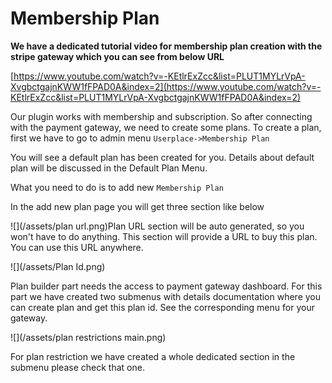# Membership Plan

**We have a dedicated tutorial video for membership plan creation with the stripe gateway which you can see from below URL**

[https://www.youtube.com/watch?v=-KEtlrExZcc&list=PLUT1MYLrVpA-XvgbctgajnKWW1fFPAD0A&index=2](https://www.youtube.com/watch?v=-KEtlrExZcc&list=PLUT1MYLrVpA-XvgbctgajnKWW1fFPAD0A&index=2)



Our plugin works with membership and subscription. So after connecting with the payment gateway, we need to create some plans. To create a plan, first we have to go to admin menu `Userplace->Membership Plan`

You will see a default plan has been created for you. Details about default plan will be discussed in the Default Plan Menu.

What you need to do is to add new  `Membership Plan`

In the add new plan page you will get three section like below

![](/assets/plan url.png)Plan URL section will be auto generated, so you won't have to do anything. This section will provide a URL to buy this plan. You can use this URL anywhere.

![](/assets/Plan Id.png)

Plan builder part needs the access to payment gateway dashboard. For this part we have created two submenus with details documentation where you can create plan and get this plan id. See the corresponding menu for your gateway.

![](/assets/plan restrictions main.png)

For plan restriction we have created a whole dedicated section in the submenu please check that one.


